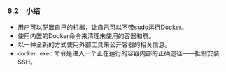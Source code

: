 ### 6.2　小结

+ 用户可以配置自己的机器，让自己可以不带sudo运行Docker。
+ 使用内置的Docker命令来清理未使用的容器和卷。
+ 以一种全新的方式使用外部工具来公开容器的相关信息。
+ `docker exec` 命令是进入一个正在运行的容器内部的正确途径——抵制安装SSH。



